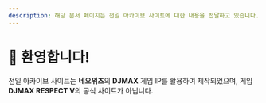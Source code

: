 ```yaml
---
description: 해당 문서 페이지는 전일 아카이브 사이트에 대한 내용을 전달하고 있습니다.
---
```


# 👋 환영합니다!

전일 아카이브 사이트는 **네오위즈**의 **DJMAX** 게임 IP를 활용하여 제작되었으며, 게임 **DJMAX RESPECT V**의 공식 사이트가 아닙니다.
